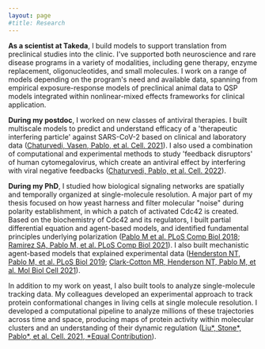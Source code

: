 ```yaml
---
layout: page
#title: Research
---
```

<b>As a scientist at Takeda</b>, I build models to support translation from preclinical studies into the clinic. I've supported both neuroscience and rare disease programs in a variety of modalities, including gene therapy, enzyme replacement, oligonucleotides, and small molecules. I work on a range of models depending on the program's need and available data, spanning from empirical exposure-response models of preclinical animal data to QSP models integrated within nonlinear-mixed effects frameworks for clinical application.


<b>During my postdoc</b>, I worked on new classes of antiviral therapies. I built multiscale models to predict and understand efficacy of a 'therapeutic interfering particle' against SARS-CoV-2 based on clinical and laboratory data ([Chaturvedi, Vasen, Pablo, et al. Cell. 2021](https://www.cell.com/cell/fulltext/S0092-8674(21)01319-2)). I also used a combination of computational and experimental methods to study 'feedback disruptors' of human cytomegalovirus, which create an antiviral effect by interfering with viral negative feedbacks ([Chaturvedi, Pablo, et al. Cell. 2022](https://www.cell.com/cell/fulltext/S0092-8674(22)00469-X)).

<b>During my PhD</b>, I studied how biological signaling networks are spatially and temporally organized at single-molecule resolution. A major part of my thesis focused on how yeast harness and filter molecular "noise" during polarity establishment, in which a patch of activated Cdc42 is created. Based on the biochemistry of Cdc42 and its regulators, I built partial differential equation and agent-based models, and identified fundamental principles underlying polarization ([Pablo M et al. PLoS Comp Biol 2018](https://journals.plos.org/ploscompbiol/article?id=10.1371/journal.pcbi.1006016); [Ramirez SA, Pablo M, et al. PLoS Comp Biol 2021](https://doi.org/10.1371/journal.pcbi.1008525)). I also built mechanistic agent-based models that explained experimental data ([Henderston NT, Pablo M, et al. PLoS Biol 2019](https://journals.plos.org/plosbiology/article?rev=2&id=10.1371/journal.pbio.3000484); [Clark-Cotton MR, Henderson NT, Pablo M, et al. Mol Biol Cell 2021](https://www.molbiolcell.org/doi/abs/10.1091/mbc.E21-02-0068)).

In addition to my work on yeast, I also built tools to analyze single-molecule tracking data. My colleagues developed an experimental approach to track protein conformational changes in living cells at single molecule resolution. I developed a computational pipeline to analyze millions of these trajectories across time and space, producing maps of protein activity within molecular clusters and an understanding of their dynamic regulation ([Liu\*, Stone\*, Pablo\*, et al. Cell. 2021, *Equal Contribution](https://www.cell.com/cell/fulltext/S0092-8674(21)01109-0)).
